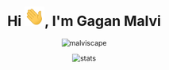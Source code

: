 <h1 align="center">Hi <img src="https://raw.githubusercontent.com/ABSphreak/ABSphreak/master/gifs/Hi.gif" width="40px" />, I'm Gagan Malvi </h1>
<p align="center"> <img src="https://komarev.com/ghpvc/?username=theacanthite&style=flat-square" alt="malviscape" /> </p>
<p align="center"> <img src="https://github-readme-stats.vercel.app/api?username=malviscape&theme=great-gatsby&show_icons=true" alt="stats"/></p>
